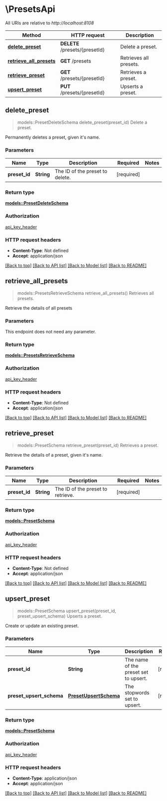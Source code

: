 # \PresetsApi

All URIs are relative to *http://localhost:8108*

Method | HTTP request | Description
------------- | ------------- | -------------
[**delete_preset**](PresetsApi.md#delete_preset) | **DELETE** /presets/{presetId} | Delete a preset.
[**retrieve_all_presets**](PresetsApi.md#retrieve_all_presets) | **GET** /presets | Retrieves all presets.
[**retrieve_preset**](PresetsApi.md#retrieve_preset) | **GET** /presets/{presetId} | Retrieves a preset.
[**upsert_preset**](PresetsApi.md#upsert_preset) | **PUT** /presets/{presetId} | Upserts a preset.



## delete_preset

> models::PresetDeleteSchema delete_preset(preset_id)
Delete a preset.

Permanently deletes a preset, given it's name.

### Parameters


Name | Type | Description  | Required | Notes
------------- | ------------- | ------------- | ------------- | -------------
**preset_id** | **String** | The ID of the preset to delete. | [required] |

### Return type

[**models::PresetDeleteSchema**](PresetDeleteSchema.md)

### Authorization

[api_key_header](../README.md#api_key_header)

### HTTP request headers

- **Content-Type**: Not defined
- **Accept**: application/json

[[Back to top]](#) [[Back to API list]](../README.md#documentation-for-api-endpoints) [[Back to Model list]](../README.md#documentation-for-models) [[Back to README]](../README.md)


## retrieve_all_presets

> models::PresetsRetrieveSchema retrieve_all_presets()
Retrieves all presets.

Retrieve the details of all presets

### Parameters

This endpoint does not need any parameter.

### Return type

[**models::PresetsRetrieveSchema**](PresetsRetrieveSchema.md)

### Authorization

[api_key_header](../README.md#api_key_header)

### HTTP request headers

- **Content-Type**: Not defined
- **Accept**: application/json

[[Back to top]](#) [[Back to API list]](../README.md#documentation-for-api-endpoints) [[Back to Model list]](../README.md#documentation-for-models) [[Back to README]](../README.md)


## retrieve_preset

> models::PresetSchema retrieve_preset(preset_id)
Retrieves a preset.

Retrieve the details of a preset, given it's name.

### Parameters


Name | Type | Description  | Required | Notes
------------- | ------------- | ------------- | ------------- | -------------
**preset_id** | **String** | The ID of the preset to retrieve. | [required] |

### Return type

[**models::PresetSchema**](PresetSchema.md)

### Authorization

[api_key_header](../README.md#api_key_header)

### HTTP request headers

- **Content-Type**: Not defined
- **Accept**: application/json

[[Back to top]](#) [[Back to API list]](../README.md#documentation-for-api-endpoints) [[Back to Model list]](../README.md#documentation-for-models) [[Back to README]](../README.md)


## upsert_preset

> models::PresetSchema upsert_preset(preset_id, preset_upsert_schema)
Upserts a preset.

Create or update an existing preset.

### Parameters


Name | Type | Description  | Required | Notes
------------- | ------------- | ------------- | ------------- | -------------
**preset_id** | **String** | The name of the preset set to upsert. | [required] |
**preset_upsert_schema** | [**PresetUpsertSchema**](PresetUpsertSchema.md) | The stopwords set to upsert. | [required] |

### Return type

[**models::PresetSchema**](PresetSchema.md)

### Authorization

[api_key_header](../README.md#api_key_header)

### HTTP request headers

- **Content-Type**: application/json
- **Accept**: application/json

[[Back to top]](#) [[Back to API list]](../README.md#documentation-for-api-endpoints) [[Back to Model list]](../README.md#documentation-for-models) [[Back to README]](../README.md)

